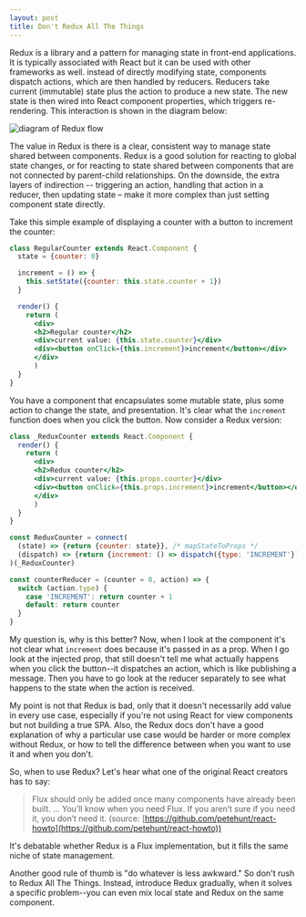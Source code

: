 ```yaml
---
layout: post
title: Don't Redux All The Things
---
```


Redux is a library and a pattern for managing state in front-end applications.  It is typically associated with React but it can be used with other frameworks as well.
instead of directly modifying state, components dispatch actions, which are then handled by reducers.  Reducers take current (immutable) state plus the action to produce a new state.  The new state is then wired into React component properties, which triggers re-rendering.  This interaction is shown in the diagram below:

![diagram of Redux flow](https://cdn-images-1.medium.com/max/800/1*MKL1Im4ElgB38_MsubiMjw.png)

The value in Redux is there is a clear, consistent way to manage state shared between components.  Redux is a good solution for reacting to global state changes, or for reacting to state shared between components that are not connected by parent-child relationships.  On the downside, the extra layers of indirection -- triggering an action, handling that action in a reducer, then updating state – make it more complex than just setting component state directly.  

Take this simple example of displaying a counter with a button to increment the counter:

```jsx
class RegularCounter extends React.Component {
  state = {counter: 0}

  increment = () => {
    this.setState({counter: this.state.counter + 1})
  }

  render() {
    return (
      <div>
      <h2>Regular counter</h2>
      <div>current value: {this.state.counter}</div>
      <div><button onClick={this.increment}>increment</button></div>  
      </div>
      )
  }
}
```

You have a component that encapsulates some mutable state, plus some action to change the state, and presentation.  It's clear what the `increment` function does when you click the 
button.  Now consider a Redux version:

```jsx
class _ReduxCounter extends React.Component {
  render() {
    return (
      <div>
      <h2>Redux counter</h2>
      <div>current value: {this.props.counter}</div>
      <div><button onClick={this.props.increment}>increment</button></div>  
      </div>
      )
  } 
}

const ReduxCounter = connect(
  (state) => {return {counter: state}}, /* mapStateToProps */ 
  (dispatch) => {return {increment: () => dispatch({type: 'INCREMENT'})}} /*mapDispatchToProps*/
)(_ReduxCounter)

const counterReducer = (counter = 0, action) => {
  switch (action.type) {
    case 'INCREMENT': return counter + 1
    default: return counter
  }
}
```

My question is, why is this better?  Now, when I look at the component it's not clear what `increment` does because it's passed in as a prop.  When I go look at the injected prop, 
that still doesn't tell me what actually happens when you click the button--it dispatches an action, which is like publishing a message.  Then you have to go look at the reducer separately
to see what happens to the state when the action is received.

My point is not that Redux is bad, only that it doesn't necessarily add value in every use case, especially if you're not using React for view components but not building a true 
SPA.  Also, the Redux docs don't have a good explanation of why a particular use case would be harder or more complex without Redux, or how to tell the difference between when you want to 
use it and when you don't.

So, when to use Redux?  Let's hear what one of the original React creators has to say:

> Flux should only be added once many components have already been built. ... You’ll know when you need Flux. If you aren’t sure if you need it, you don’t need it.
> (source: [https://github.com/petehunt/react-howto](https://github.com/petehunt/react-howto))

It's debatable whether Redux is a Flux implementation, but it fills the same niche of state management.  

Another good rule of thumb is "do whatever is less awkward."  So don't rush to Redux All The Things.  Instead, introduce Redux gradually, when it solves a specific 
problem--you can even mix local state and Redux on the same component.
